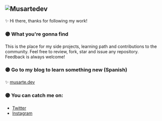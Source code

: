 ![Musartedev](https://musarte-blog.s3.us-east-2.amazonaws.com/2020/07/Musartedev.png)
---
✨ Hi there, thanks for following my work!

### 🟣 What you're gonna find
This is the place for my side projects, learning path and contributions to the community.
Feel free to review, fork, star and issue any repository. Feedback is always welcome!

### 🟣 Go to my blog to learn something new (Spanish)
✨ [musarte.dev](https://musarte.dev/)

### 🟣 You can catch me on:
* [Twitter](https://twitter.com/musartedev)
* [Instagram](https://instagram.com/musarte.dev)

